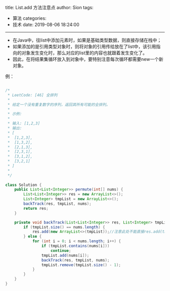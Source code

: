 title: List.add 方法注意点
author: Sion
tags:
  - 算法
categories:
  - 技术
date: 2019-08-06 18:24:00
---
- 在Java中，往list中添加元素时，如果是基础类型数据，则直接存储在栈中；
- 如果添加的是引用类型对象时，则将对象的引用传给放在了list中，该引用指向的对象发生变化时，那么对应的list里的内容也就跟着发生变化了。
- 因此，在将结果集循环放入到对象中，要特别注意每次循环都需要new一个新对象。

<!-- more -->

例：

```java

/* 
 * LeetCode: [46] 全排列
 *
 * 给定一个没有重复数字的序列，返回其所有可能的全排列。
 * 
 * 示例:
 * 
 * 输入: [1,2,3]
 * 输出:
 * [
 * ⁠ [1,2,3],
 * ⁠ [1,3,2],
 * ⁠ [2,1,3],
 * ⁠ [2,3,1],
 * ⁠ [3,1,2],
 * ⁠ [3,2,1]
 * ]
 * 
 */
 
class Solution {
    public List<List<Integer>> permute(int[] nums) {
        List<List<Integer>> res = new ArrayList<>();
        List<Integer> tmpList = new ArrayList<>();
        backTrack(res, tmpList, nums);
        return res;
    }

    private void backTrack(List<List<Integer>> res, List<Integer> tmpList, int[] nums) {
        if (tmpList.size() == nums.length) {
            res.add(new ArrayList<>(tmpList));//注意此处不能直接res.add(tmpList);
        } else {
            for (int i = 0; i < nums.length; i++) {
                if (tmpList.contains(nums[i]))
                    continue;
                tmpList.add(nums[i]);
                backTrack(res, tmpList, nums);
                tmpList.remove(tmpList.size() - 1);
            }
        }
    }
}

```